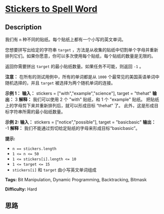 # [Stickers to Spell Word][title]

## Description

我们有 `n` 种不同的贴纸。每个贴纸上都有一个小写的英文单词。

您想要拼写出给定的字符串 `target` ，方法是从收集的贴纸中切割单个字母并重新排列它们。如果你愿意，你可以多次使用每个贴纸，每个贴纸的数量是无限的。

返回你需要拼出 `target` 的最小贴纸数量。如果任务不可能，则返回 `-1` 。

**注意：** 在所有的测试用例中，所有的单词都是从 `1000` 个最常见的美国英语单词中随机选择的，并且 `target` 被选择为两个随机单词的连接。



**示例 1：**
            **输入：** stickers = ["with","example","science"], target = "thehat"    **输出：** 3    **解释：** 我们可以使用 2 个 "with" 贴纸，和 1 个 "example" 贴纸。    把贴纸上的字母剪下来并重新排列后，就可以形成目标 “thehat“ 了。    此外，这是形成目标字符串所需的最小贴纸数量。    

**示例 2:**
            **输入：** stickers = ["notice","possible"], target = "basicbasic"    **输出：** -1    **解释：** 我们不能通过剪切给定贴纸的字母来形成目标“basicbasic”。



**提示:**

  * `n == stickers.length`
  * `1 <= n <= 50`
  * `1 <= stickers[i].length <= 10`
  * `1 <= target <= 15`
  * `stickers[i]` 和 `target` 由小写英文单词组成


**Tags:** Bit Manipulation, Dynamic Programming, Backtracking, Bitmask

**Difficulty:** Hard

## 思路

[title]: https://leetcode-cn.com/problems/stickers-to-spell-word
